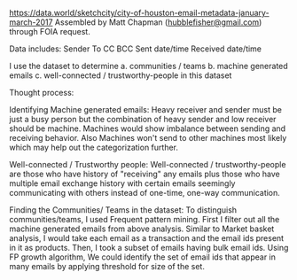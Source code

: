https://data.world/sketchcity/city-of-houston-email-metadata-january-march-2017
Assembled by Matt Chapman (hubblefisher@gmail.com) through FOIA request.

Data includes: 
Sender 
To 
CC 
BCC 
Sent date/time 
Received date/time 

I use the dataset to determine 
a. communities / teams 
b. machine generated emails 
c. well-connected / trustworthy-people in this dataset

Thought process:

Identifying Machine generated emails: Heavy receiver and sender must be just a busy person but the combination of heavy sender and low receiver should be machine. Machines would show imbalance between sending and receiving behavior. Also Machines won't send to other machines most likely which may help out the categorization further.

Well-connected / Trustworthy people: Well-connected / trustworthy-people are those who have history of "receiving" any emails plus those who have multiple email exchange history with certain emails seemingly communicating with others instead of one-time, one-way communication.

Finding the Communities/ Teams in the dataset: To distinguish communities/teams, I used Frequent pattern mining. First I filter out all the machine generated emails from above analysis. Similar to Market basket analysis, I would take each email as a transaction and the email ids present in it as products. Then, I took a subset of emails having bulk email ids. Using FP growth algorithm, We could identify the set of email ids that appear in many emails by applying threshold for size of the set.
